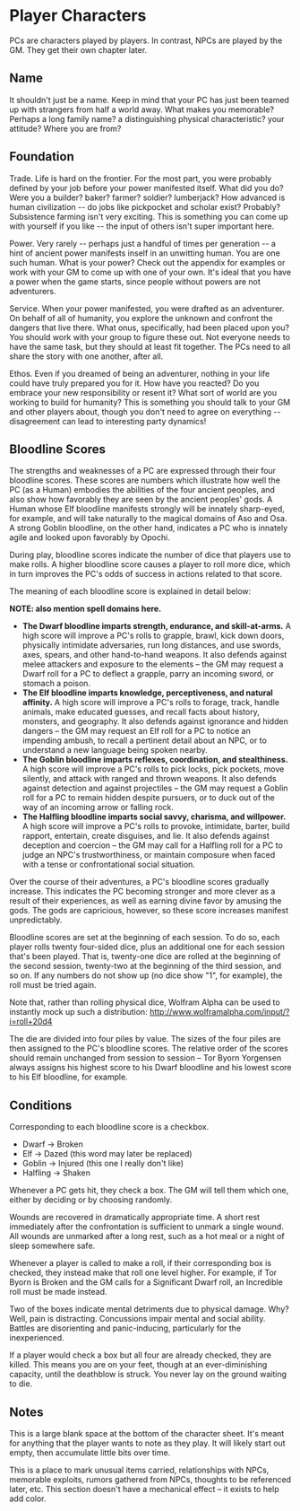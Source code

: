 # Player Characters

PCs are characters played by players. In contrast, NPCs are played by the GM. They get their own chapter later. 

## Name

It shouldn't just be a name. Keep in mind that your PC has just been teamed up with strangers from half a world away. What makes you memorable? Perhaps a long family name? a distinguishing physical characteristic? your attitude? Where you are from?

## Foundation

Trade. Life is hard on the frontier. For the most part, you were probably defined by your job before your power manifested itself. What did you do? Were you a builder? baker? farmer? soldier? lumberjack? How advanced is human civilization -- do jobs like pickpocket and scholar exist? Probably? Subsistence farming isn't very exciting. This is something you can come up with yourself if you like -- the input of others isn't super important here. 

Power. Very rarely -- perhaps just a handful of times per generation -- a hint of ancient power manifests inself in an unwitting human. You are one such human. What is your power? Check out the appendix for examples or work with your GM to come up with one of your own. It's ideal that you have a power when the game starts, since people without powers are not adventurers.

Service. When your power manifested, you were drafted as an adventurer. On behalf of all of humanity, you explore the unknown and confront the dangers that live there. What onus, specifically, had been placed upon you? You should work with your group to figure these out. Not everyone needs to have the same task, but they should at least fit together. The PCs need to all share the story with one another, after all. 

Ethos. Even if you dreamed of being an adventurer, nothing in your life could have truly prepared you for it. How have you reacted? Do you embrace your new responsibility or resent it? What sort of world are you working to build for humanity? This is something you should talk to your GM and other players about, though you don't need to agree on everything -- disagreement can lead to interesting party dynamics!

## Bloodline Scores

The strengths and weaknesses of a PC are expressed through their four bloodline scores. These scores are numbers which illustrate how well the PC (as a Human) embodies the abilities of the four ancient peoples, and also show how favorably they are seen by the ancient peoples' gods. A Human whose Elf bloodline manifests strongly will be innately sharp-eyed, for example, and will take naturally to the magical domains of Aso and Osa. A strong Goblin bloodline, on the other hand, indicates a PC who is innately agile and looked upon favorably by Opochi. 

During play, bloodline scores indicate the number of dice that players use to make rolls. A higher bloodline score causes a player to roll more dice, which in turn improves the PC's odds of success in actions related to that score. 

The meaning of each bloodline score is explained in detail below: 

**NOTE: also mention spell domains here.**

+ **The Dwarf bloodline imparts strength, endurance, and skill-at-arms.** A high score will improve a PC's rolls to grapple, brawl, kick down doors, physically intimidate adversaries, run long distances, and use swords, axes, spears, and other hand-to-hand weapons. It also defends against melee attackers and exposure to the elements – the GM may request a Dwarf roll for a PC to deflect a grapple, parry an incoming sword, or stomach a poison.
+ **The Elf bloodline imparts knowledge, perceptiveness, and natural affinity.** A high score will improve a PC's rolls to forage, track, handle animals, make educated guesses, and recall facts about history, monsters, and geography. It also defends against ignorance and hidden dangers – the GM may request an Elf roll for a PC to notice an impending ambush, to recall a pertinent detail about an NPC, or to understand a new language being spoken nearby.
+ **The Goblin bloodline imparts reflexes, coordination, and stealthiness.** A high score will improve a PC's rolls to pick locks, pick pockets, move silently, and attack with ranged and thrown weapons. It also defends against detection and against projectiles – the GM may request a Goblin roll for a PC to remain hidden despite pursuers, or to duck out of the way of an incoming arrow or falling rock.
+ **The Halfling bloodline imparts social savvy, charisma, and willpower.** A high score will improve a PC's rolls to provoke, intimidate, barter, build rapport, entertain, create disguises, and lie. It also defends against deception and coercion – the GM may call for a Halfling roll for a PC to judge an NPC's trustworthiness, or maintain composure when faced with a tense or confrontational social situation.

Over the course of their adventures, a PC's bloodline scores gradually increase. This indicates the PC becoming stronger and more clever as a result of their experiences, as well as earning divine favor by amusing the gods. The gods are capricious, however, so these score increases manifest unpredictably. 

Bloodline scores are set at the beginning of each session. To do so, each player rolls twenty four-sided dice, plus an additional one for each session that's been played. That is, twenty-one dice are rolled at the beginning of the second session, twenty-two at the beginning of the third session, and so on. If any numbers do not show up (no dice show "1", for example), the roll must be tried again. 

Note that, rather than rolling physical dice, Wolfram Alpha can be used to instantly mock up such a distribution: http://www.wolframalpha.com/input/?i=roll+20d4

The die are divided into four piles by value. The sizes of the four piles are then assigned to the PC's bloodline scores. The relative order of the scores should remain unchanged from session to session – Tor Byorn Yorgensen always assigns his highest score to his Dwarf bloodline and his lowest score to his Elf bloodline, for example. 

## Conditions

Corresponding to each bloodline score is a checkbox.

+ Dwarf -> Broken
+ Elf -> Dazed (this word may later be replaced)
+ Goblin -> Injured (this one I really don't like)
+ Halfling -> Shaken

Whenever a PC gets hit, they check a box. The GM will tell them which one, either by deciding or by choosing randomly.

Wounds are recovered in dramatically appropriate time. A short rest immediately after the confrontation is sufficient to unmark a single wound. All wounds are unmarked after a long rest, such as a hot meal or a night of sleep somewhere safe.

Whenever a player is called to make a roll, if their corresponding box is checked, they instead make that roll one level higher. For example, if Tor Byorn is Broken and the GM calls for a Significant Dwarf roll, an Incredible roll must be made instead. 

Two of the boxes indicate mental detriments due to physical damage. Why? Well, pain is distracting. Concussions impair mental and social ability. Battles are disorienting and panic-inducing, particularly for the inexperienced. 

If a player would check a box but all four are already checked, they are killed. This means you are on your feet, though at an ever-diminishing capacity, until the deathblow is struck. You never lay on the ground waiting to die. 

## Notes

This is a large blank space at the bottom of the character sheet. It's meant for anything that the player wants to note as they play. It will likely start out empty, then accumulate little bits over time. 

This is a place to mark unusual items carried, relationships with NPCs, memorable exploits, rumors gathered from NPCs, thoughts to be referenced later, etc. This section doesn't have a mechanical effect – it exists to help add color. 
